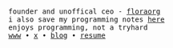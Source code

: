 <samp>
founder and unoffical ceo - <a href="https://git.new/floral">floraorg</a>
<br>
i also save my programming notes <a href="https://notes.namishh.me">here</a>
<br>
enjoys programming, not a tryhard
<br>
<a href="https://namishh.me">www</a>  •  <a href="https://x.com/namishh_">x</a>  •  <a href="https://namishh.me/blog">blog</a> •  <a href="https://namishh.me/resume">resume</a>  
</samp>
